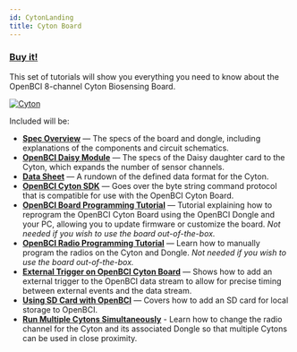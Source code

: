 ```yaml
---
id: CytonLanding
title: Cyton Board
---
```


### [Buy it!](https://shop.openbci.com/collections/frontpage/products/cyton-biosensing-board-8-channel?variant=38958638542)

This set of tutorials will show you everything you need to know about the OpenBCI 8-channel Cyton Biosensing Board.

<a href="https://imgbb.com/"><img src="https://i.ibb.co/cNj9pyf/Cyton.jpg" alt="Cyton" border={0} /></a>

Included will be:

- [**Spec Overview**](Cyton/02-Cyton.md) — The specs of the board and dongle, including explanations of the components and circuit schematics.
- [**OpenBCI Daisy Module**](Cyton/02-Cyton.md#openbci-daisy-module) — The specs of the Daisy daughter card to the Cyton, which expands the number of sensor channels.
- [**Data Sheet**](Cyton/03-Cyton_Data_Format.md) — A rundown of the defined data format for the Cyton.
- [**OpenBCI Cyton SDK**](Cyton/04-OpenBCI_Cyton_SDK.md) — Goes over the byte string command protocol that is compatible for use with the OpenBCI Cyton Board.
- [**OpenBCI Board Programming Tutorial**](Cyton/05-Cyton_Board_Programming_Tutorial.md) — Tutorial explaining how to reprogram the OpenBCI Cyton Board using the OpenBCI Dongle and your PC, allowing you to update firmware or customize the board. _Not needed if you wish to use the board out-of-the-box._
- [**OpenBCI Radio Programming Tutorial**](Cyton/06-Cyton_Radios_Programming_Tutorial.md) — Learn how to manually program the radios on the Cyton and Dongle. _Not needed if you wish to use the board out-of-the-box._
- [**External Trigger on OpenBCI Cyton Board**](Cyton/07-External_Trigger_Cyton_Example.md) — Shows how to add an external trigger to the OpenBCI data stream to allow for precise timing between external events and the data stream.
- [**Using SD Card with OpenBCI**](Cyton/09-Using_SD_Card_with_OpenBCI.md) — Covers how to add an SD card for local storage to OpenBCI.
- [**Run Multiple Cytons Simultaneously**](Cyton/Change_Cyton_Radio_Channel.md) - Learn how to change the radio channel for the Cyton and its associated Dongle so that multiple Cytons can be used in close proximity.
